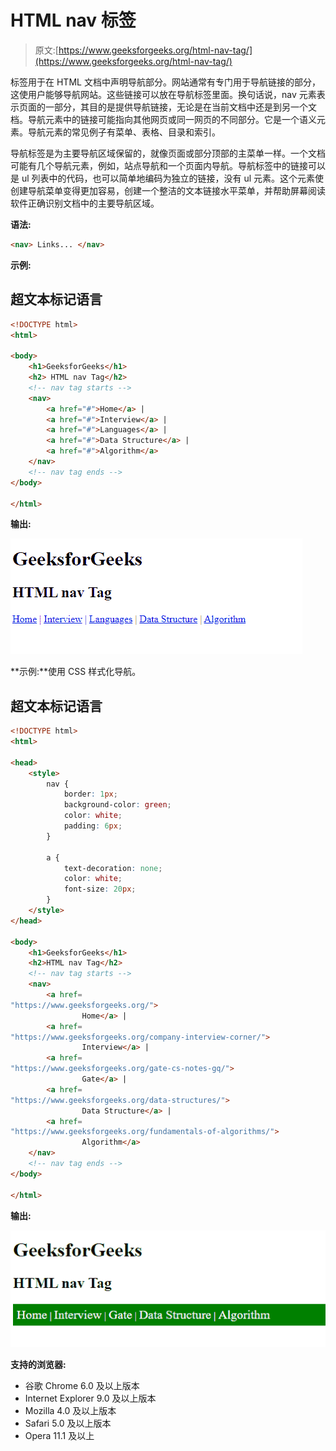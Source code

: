 # HTML nav 标签

> 原文:[https://www.geeksforgeeks.org/html-nav-tag/](https://www.geeksforgeeks.org/html-nav-tag/)

<nav>标签用于在 HTML 文档中声明导航部分。网站通常有专门用于导航链接的部分，这使用户能够导航网站。这些链接可以放在导航标签里面。换句话说，nav 元素表示页面的一部分，其目的是提供导航链接，无论是在当前文档中还是到另一个文档。导航元素中的链接可能指向其他网页或同一网页的不同部分。它是一个语义元素。导航元素的常见例子有菜单、表格、目录和索引。</nav>

导航标签是为主要导航区域保留的，就像页面或部分顶部的主菜单一样。一个文档可能有几个导航元素，例如，站点导航和一个页面内导航。导航标签中的链接可以是 ul 列表中的代码，也可以简单地编码为独立的链接，没有 ul 元素。这个元素使创建导航菜单变得更加容易，创建一个整洁的文本链接水平菜单，并帮助屏幕阅读软件正确识别文档中的主要导航区域。

**语法:**

```html
<nav> Links... </nav>
```

**示例:**

## 超文本标记语言

```html
<!DOCTYPE html>
<html>

<body>
    <h1>GeeksforGeeks</h1>
    <h2> HTML nav Tag</h2>
    <!-- nav tag starts -->
    <nav>
        <a href="#">Home</a> |
        <a href="#">Interview</a> |
        <a href="#">Languages</a> |
        <a href="#">Data Structure</a> |
        <a href="#">Algorithm</a>
    </nav>
    <!-- nav tag ends -->
</body>

</html>
```

**输出:**

![](img/ab70e0ee16b681d6ad1c4cf03655fd3c.png)

**示例:**使用 CSS 样式化导航。

## 超文本标记语言

```html
<!DOCTYPE html>
<html>

<head>
    <style>
        nav {
            border: 1px;
            background-color: green;
            color: white;
            padding: 6px;
        }

        a {
            text-decoration: none;
            color: white;
            font-size: 20px;
        }
    </style>
</head>

<body>
    <h1>GeeksforGeeks</h1>
    <h2>HTML nav Tag</h2>
    <!-- nav tag starts -->
    <nav>
        <a href=
"https://www.geeksforgeeks.org/">
                Home</a> |
        <a href=
"https://www.geeksforgeeks.org/company-interview-corner/">
                Interview</a> |
        <a href=
"https://www.geeksforgeeks.org/gate-cs-notes-gq/">
                Gate</a> |
        <a href=
"https://www.geeksforgeeks.org/data-structures/">
                Data Structure</a> |
        <a href=
"https://www.geeksforgeeks.org/fundamentals-of-algorithms/">
                Algorithm</a>
    </nav>
    <!-- nav tag ends -->
</body>

</html>
```

**输出:**

![](img/6964bef369461e10b8653350c3884dee.png)

**支持的浏览器:**

*   谷歌 Chrome 6.0 及以上版本
*   Internet Explorer 9.0 及以上版本
*   Mozilla 4.0 及以上版本
*   Safari 5.0 及以上版本
*   Opera 11.1 及以上